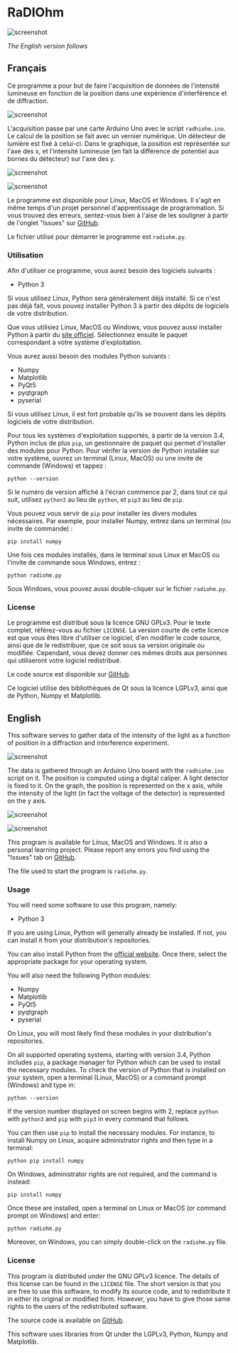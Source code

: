 # RaDIOhm

![screenshot](https://raw.githubusercontent.com/Pattedetable/radiohm-vernier/master/radiohm_screenshot.png)

_The English version follows_

## Français

Ce programme a pour but de faire l'acquisition de données de l'intensité lumineuse en fonction de la position dans une expérience d'interférence et de diffraction.

![screenshot](https://raw.githubusercontent.com/Pattedetable/radiohm-vernier/master/montage.jpg)

L'acquisition passe par une carte Arduino Uno avec le script ```radhiohm.ino```.  Le calcul de la position se fait avec un vernier numérique.  Un détecteur de lumière est fixé à celui-ci.  Dans le graphique, la position est représentée sur l'axe des x, et l'intensité lumineuse (en fait la différence de potentiel aux bornes du détecteur) sur l'axe des y.

![screenshot](https://raw.githubusercontent.com/Pattedetable/radiohm-vernier/master/Branchement_Arduino.png)

![screenshot](https://raw.githubusercontent.com/Pattedetable/radiohm-vernier/master/Branchement_breadboard.png)

Le programme est disponible pour Linux, MacOS et Windows.  Il s'agit en même temps d'un projet personnel d'apprentissage de programmation.  Si vous trouvez des erreurs, sentez-vous bien à l'aise de les souligner à partir de l'onglet "Issues" sur [GitHub](https://github.com/Pattedetable/radiohm).

Le fichier utilisé pour démarrer le programme est ```radiohm.py```.


### Utilisation

Afin d'utiliser ce programme, vous aurez besoin des logiciels suivants :

  * Python 3

Si vous utilisez Linux, Python sera généralement déjà installé.  Si ce n'est pas déjà fait, vous pouvez installer Python 3 à partir des dépôts de logiciels de votre distribution.

Que vous utilisiez Linux, MacOS ou Windows, vous pouvez aussi installer Python à partir du [site officiel](https://www.python.org/).  Sélectionnez ensuite le paquet correspondant à votre système d'exploitation.

Vous aurez aussi besoin des modules Python suivants :

  * Numpy
  * Matplotlib
  * PyQt5
  * pyqtgraph
  * pyserial

Si vous utilisez Linux, il est fort probable qu'ils se trouvent dans les dépôts logiciels de votre distribution.

Pour tous les systèmes d'exploitation supportés, à partir de la version 3.4, Python inclus de plus `pip`, un gestionnaire de paquet qui permet d'installer des modules pour Python.  Pour vérifer la version de Python installée sur votre système, ouvrez un terminal (Linux, MacOS) ou une invite de commande (Windows) et tappez :

```python --version```

Si le numéro de version affiché à l'écran commence par 2, dans tout ce qui suit, utilisez `python3` au lieu de `python`, et `pip3` au lieu de `pip`.

Vous pouvez vous servir de `pip` pour installer les divers modules nécessaires.  Par exemple, pour installer Numpy, entrez dans un terminal (ou invite de commande) :

```pip install numpy```

Une fois ces modules installés, dans le terminal sous Linux et MacOS ou l'invite de commande sous Windows, entrez :

```python radiohm.py```

Sous Windows, vous pouvez aussi double-cliquer sur le fichier ```radiohm.py```.


### License

Le programme est distribué sous la licence GNU GPLv3.  Pour le texte complet, référez-vous au fichier `LICENSE`.
La version courte de cette licence est que vous êtes libre d'utiliser ce logiciel, d'en modifier le code source, ainsi que de le redistribuer, que ce soit sous sa version originale ou modifiée.  Cependant, vous devez donner ces mêmes droits aux personnes qui utiliseront votre logiciel redistribué.

Le code source est disponible sur [GitHub](https://github.com/Pattedetable/radiohm).

Ce logiciel utilise des bibliothèques de Qt sous la licence LGPLv3, ainsi que de Python, Numpy et Matplotlib.


## English

This software serves to gather data of the intensity of the light as a function of position in a diffraction and interference experiment.

![screenshot](https://raw.githubusercontent.com/Pattedetable/radiohm-vernier/master/montage.jpg)

The data is gathered through an Arduino Uno board with the ```radhiohm.ino``` script on it.  The position is computed using a digital caliper.  A light detector is fixed to it.  On the graph, the position is represented on the x axis, while the intensity of the light (in fact the voltage of the detector) is represented on the y axis.

![screenshot](https://raw.githubusercontent.com/Pattedetable/radiohm-vernier/master/Branchement_Arduino.png)

![screenshot](https://raw.githubusercontent.com/Pattedetable/radiohm-vernier/master/Branchement_breadboard.png)

This program is available for Linux, MacOS and Windows.  It is also a personal learning project.  Please report any errors you find using the "Issues" tab on [GitHub](https://github.com/Pattedetable/radiohm).

The file used to start the program is ```radiohm.py```.


### Usage

You will need some software to use this program, namely:

  * Python 3

If you are using Linux, Python will generally already be installed.  If not, you can install it from your distribution's repositories.

You can also install Python from the [official website](https://www.python.org/).  Once there, select the appropriate package for your operating system.

You will also need the following Python modules:

  * Numpy
  * Matplotlib
  * PyQt5
  * pyqtgraph
  * pyserial

On Linux, you will most likely find these modules in your distribution's repositories.

On all supported operating systems, starting with version 3.4, Python includes `pip`, a package manager for Python which can be used to install the necessary modules.  To check the version of Python that is installed on your system, open a terminal (Linux, MacOS) or a command prompt (Windows) and type in:

```python --version```

If the version number displayed on screen begins with 2, replace `python` with `python3` and `pip` with `pip3` in every command that follows.

You can then use `pip` to install the necessary modules.  For instance, to install Numpy on Linux, acquire administrator rights and then type in a terminal:

```python pip install numpy```

On Windows, administrator rights are not required, and the command is instead:

```pip install numpy```

Once these are installed, open a terminal on Linux or MacOS (or command prompt on Windows) and enter:

```python radiohm.py```

Moreover, on Windows, you can simply double-click on the ```radiohm.py``` file.


### License

This program is distributed under the GNU GPLv3 licence.  The details of this license can be found in the `LICENSE` file.
The short version is that you are free to use this software, to modify its source code, and to redistribute it in either its original or modified form.  However, you have to give those same rights to the users of the redistributed software.

The source code is available on [GitHub](https://github.com/Pattedetable/radiohm).

This software uses libraries from Qt under the LGPLv3, Python, Numpy and Matplotlib.
